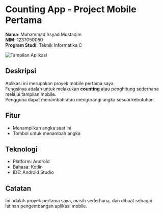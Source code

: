 # Counting App - Project Mobile Pertama

**Nama**: Muhammad Irsyad Mustaqim  
**NIM**: 1237050050  
**Program Studi**: Teknik Informatika C  

![Tampilan Aplikasi](https://github.com/user-attachments/assets/08535397-a90c-46e6-9d64-60ba60ad75d9)


## Deskripsi
Aplikasi ini merupakan proyek mobile pertama saya.  
Fungsinya adalah untuk melakukan **counting** atau penghitung sederhana melalui tampilan mobile.  
Pengguna dapat menambah atau mengurangi angka sesuai kebutuhan.

## Fitur
- Menampilkan angka saat ini
- Tombol untuk menambah angka


## Teknologi
- Platform: Android
- Bahasa: Kotlin 
- IDE: Android Studio


## Catatan
Ini adalah proyek pertama saya, masih sederhana, dan dibuat sebagai latihan pengembangan aplikasi mobile.
